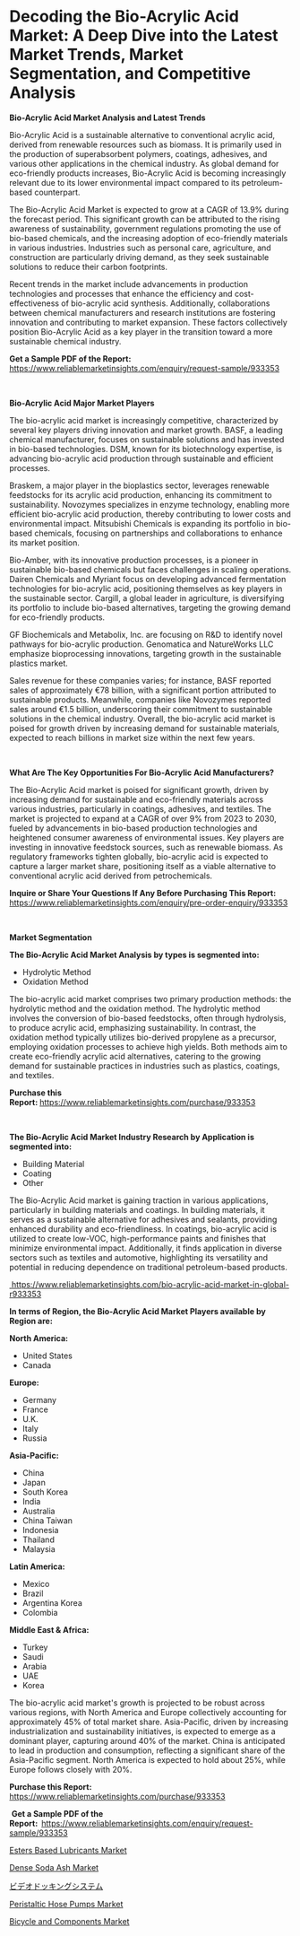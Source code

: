 <p><h1>Decoding the Bio-Acrylic Acid Market: A Deep Dive into the Latest Market Trends, Market Segmentation, and Competitive Analysis</h1></p><p><strong>Bio-Acrylic Acid Market Analysis and Latest Trends</strong></p>
<p><p>Bio-Acrylic Acid is a sustainable alternative to conventional acrylic acid, derived from renewable resources such as biomass. It is primarily used in the production of superabsorbent polymers, coatings, adhesives, and various other applications in the chemical industry. As global demand for eco-friendly products increases, Bio-Acrylic Acid is becoming increasingly relevant due to its lower environmental impact compared to its petroleum-based counterpart.</p><p>The Bio-Acrylic Acid Market is expected to grow at a CAGR of 13.9% during the forecast period. This significant growth can be attributed to the rising awareness of sustainability, government regulations promoting the use of bio-based chemicals, and the increasing adoption of eco-friendly materials in various industries. Industries such as personal care, agriculture, and construction are particularly driving demand, as they seek sustainable solutions to reduce their carbon footprints.</p><p>Recent trends in the market include advancements in production technologies and processes that enhance the efficiency and cost-effectiveness of bio-acrylic acid synthesis. Additionally, collaborations between chemical manufacturers and research institutions are fostering innovation and contributing to market expansion. These factors collectively position Bio-Acrylic Acid as a key player in the transition toward a more sustainable chemical industry.</p></p>
<p><strong>Get a Sample PDF of the Report:&nbsp;</strong> <a href="https://www.reliablemarketinsights.com/enquiry/request-sample/933353">https://www.reliablemarketinsights.com/enquiry/request-sample/933353</a></p>
<p>&nbsp;</p>
<p><strong>Bio-Acrylic Acid Major Market Players</strong></p>
<p><p>The bio-acrylic acid market is increasingly competitive, characterized by several key players driving innovation and market growth. BASF, a leading chemical manufacturer, focuses on sustainable solutions and has invested in bio-based technologies. DSM, known for its biotechnology expertise, is advancing bio-acrylic acid production through sustainable and efficient processes.</p><p>Braskem, a major player in the bioplastics sector, leverages renewable feedstocks for its acrylic acid production, enhancing its commitment to sustainability. Novozymes specializes in enzyme technology, enabling more efficient bio-acrylic acid production, thereby contributing to lower costs and environmental impact. Mitsubishi Chemicals is expanding its portfolio in bio-based chemicals, focusing on partnerships and collaborations to enhance its market position.</p><p>Bio-Amber, with its innovative production processes, is a pioneer in sustainable bio-based chemicals but faces challenges in scaling operations. Dairen Chemicals and Myriant focus on developing advanced fermentation technologies for bio-acrylic acid, positioning themselves as key players in the sustainable sector. Cargill, a global leader in agriculture, is diversifying its portfolio to include bio-based alternatives, targeting the growing demand for eco-friendly products.</p><p>GF Biochemicals and Metabolix, Inc. are focusing on R&D to identify novel pathways for bio-acrylic production. Genomatica and NatureWorks LLC emphasize bioprocessing innovations, targeting growth in the sustainable plastics market.</p><p>Sales revenue for these companies varies; for instance, BASF reported sales of approximately €78 billion, with a significant portion attributed to sustainable products. Meanwhile, companies like Novozymes reported sales around €1.5 billion, underscoring their commitment to sustainable solutions in the chemical industry. Overall, the bio-acrylic acid market is poised for growth driven by increasing demand for sustainable materials, expected to reach billions in market size within the next few years.</p></p>
<p>&nbsp;</p>
<p><strong>What Are The Key Opportunities For Bio-Acrylic Acid Manufacturers?</strong></p>
<p><p>The Bio-Acrylic Acid market is poised for significant growth, driven by increasing demand for sustainable and eco-friendly materials across various industries, particularly in coatings, adhesives, and textiles. The market is projected to expand at a CAGR of over 9% from 2023 to 2030, fueled by advancements in bio-based production technologies and heightened consumer awareness of environmental issues. Key players are investing in innovative feedstock sources, such as renewable biomass. As regulatory frameworks tighten globally, bio-acrylic acid is expected to capture a larger market share, positioning itself as a viable alternative to conventional acrylic acid derived from petrochemicals.</p></p>
<p><strong>Inquire or Share Your Questions If Any Before Purchasing This Report:</strong> <a href="https://www.reliablemarketinsights.com/enquiry/pre-order-enquiry/933353">https://www.reliablemarketinsights.com/enquiry/pre-order-enquiry/933353</a></p>
<p>&nbsp;</p>
<p><strong>Market Segmentation</strong></p>
<p><strong>The Bio-Acrylic Acid Market Analysis by types is segmented into:</strong></p>
<p><ul><li>Hydrolytic Method</li><li>Oxidation Method</li></ul></p>
<p><p>The bio-acrylic acid market comprises two primary production methods: the hydrolytic method and the oxidation method. The hydrolytic method involves the conversion of bio-based feedstocks, often through hydrolysis, to produce acrylic acid, emphasizing sustainability. In contrast, the oxidation method typically utilizes bio-derived propylene as a precursor, employing oxidation processes to achieve high yields. Both methods aim to create eco-friendly acrylic acid alternatives, catering to the growing demand for sustainable practices in industries such as plastics, coatings, and textiles.</p></p>
<p><strong>Purchase this Report:&nbsp;</strong><a href="https://www.reliablemarketinsights.com/purchase/933353">https://www.reliablemarketinsights.com/purchase/933353</a></p>
<p>&nbsp;</p>
<p><strong>The Bio-Acrylic Acid Market Industry Research by Application is segmented into:</strong></p>
<p><ul><li>Building Material</li><li>Coating</li><li>Other</li></ul></p>
<p><p>The Bio-Acrylic Acid market is gaining traction in various applications, particularly in building materials and coatings. In building materials, it serves as a sustainable alternative for adhesives and sealants, providing enhanced durability and eco-friendliness. In coatings, bio-acrylic acid is utilized to create low-VOC, high-performance paints and finishes that minimize environmental impact. Additionally, it finds application in diverse sectors such as textiles and automotive, highlighting its versatility and potential in reducing dependence on traditional petroleum-based products.</p></p>
<p><a href="https://www.reliablemarketinsights.com/bio-acrylic-acid-market-in-global-r933353">&nbsp;https://www.reliablemarketinsights.com/bio-acrylic-acid-market-in-global-r933353</a></p>
<p><strong>In terms of Region, the Bio-Acrylic Acid Market Players available by Region are:</strong></p>
<p>
    <p> <strong> North America: </strong>
        <ul>
            <li>United States</li>
            <li>Canada</li>
        </ul>
        </p> 
    <p> <strong> Europe: </strong>
        <ul>
            <li>Germany</li>
            <li>France</li>
            <li>U.K.</li>
            <li>Italy</li>
            <li>Russia</li>
        </ul>
        </p> 
    <p> <strong> Asia-Pacific: </strong>
        <ul>
            <li>China</li>
            <li>Japan</li>
            <li>South Korea</li>
            <li>India</li>
            <li>Australia</li>
            <li>China Taiwan</li>
            <li>Indonesia</li>
            <li>Thailand</li>
            <li>Malaysia</li>
        </ul>
        </p> 
    <p> <strong> Latin America: </strong>
        <ul>
            <li>Mexico</li>
            <li>Brazil</li>
            <li>Argentina Korea</li>
            <li>Colombia</li>
        </ul>
        </p> 
    <p> <strong> Middle East & Africa: </strong>
        <ul>
            <li>Turkey</li>
            <li>Saudi</li>
            <li>Arabia</li>
            <li>UAE</li>
            <li>Korea</li>
        </ul>
    </p>
    </p>
<p><p>The bio-acrylic acid market's growth is projected to be robust across various regions, with North America and Europe collectively accounting for approximately 45% of total market share. Asia-Pacific, driven by increasing industrialization and sustainability initiatives, is expected to emerge as a dominant player, capturing around 40% of the market. China is anticipated to lead in production and consumption, reflecting a significant share of the Asia-Pacific segment. North America is expected to hold about 25%, while Europe follows closely with 20%.</p></p>
<p><strong>Purchase this Report: </strong><a href="https://www.reliablemarketinsights.com/purchase/933353">https://www.reliablemarketinsights.com/purchase/933353</a></p>
<p>&nbsp;<strong>Get a Sample PDF of the Report:&nbsp;&nbsp;</strong><a href="https://www.reliablemarketinsights.com/enquiry/request-sample/933353">https://www.reliablemarketinsights.com/enquiry/request-sample/933353</a></p>
<p><strong></strong></p>
<p><p><a href="https://github.com/globismark/Market-Research-Report-List-5/blob/main/esters-based-lubricants-market.md">Esters Based Lubricants Market</a></p><p><a href="https://www.linkedin.com/pulse/global-dense-soda-ash-market-status-2024-2031-forecast-wqrce?trackingId=YdTbQkmPQxqyw1hs5bBHbA%3D%3D">Dense Soda Ash Market</a></p><p><a href="https://medium.com/@alenaieme/video-docking-system-market-%E3%81%AE%E3%82%B0%E3%83%AD%E3%83%BC%E3%83%90%E3%83%AB%E5%B8%82%E5%A0%B4%E6%A6%82%E8%A6%81%E3%81%AF-%E4%B8%96%E7%95%8C%E3%81%8A%E3%82%88%E3%81%B3%E4%B8%BB%E8%A6%81%E5%B8%82%E5%A0%B4%E3%81%AB%E3%81%8A%E3%81%91%E3%82%8B%E6%A5%AD%E7%95%8C%E3%81%AB%E5%BD%B1%E9%9F%BF%E3%82%92%E4%B8%8E%E3%81%88%E3%82%8B%E4%B8%BB%E8%A6%81%E3%81%AA%E3%83%88%E3%83%AC%E3%83%B3%E3%83%89%E3%81%AB%E3%81%A4%E3%81%84%E3%81%A6-%E7%8B%AC%E8%87%AA%E3%81%AE%E8%A6%96%E7%82%B9%E3%82%92%E6%8F%90%E4%BE%9B%E3%81%97%E3%81%BE%E3%81%99-22661ede1fa4">ビデオドッキングシステム</a></p><p><a href="https://medium.com/@dominiclawrence92/the-global-peristaltic-hose-pumps-market-identifies-drivers-restraints-opportunities-and-3f2387ce399d">Peristaltic Hose Pumps Market</a></p><p><a href="https://issuu.com/reportprime-2/docs/bicycle-and-components-market-size-_78833c24f468ad">Bicycle and Components Market</a></p></p>